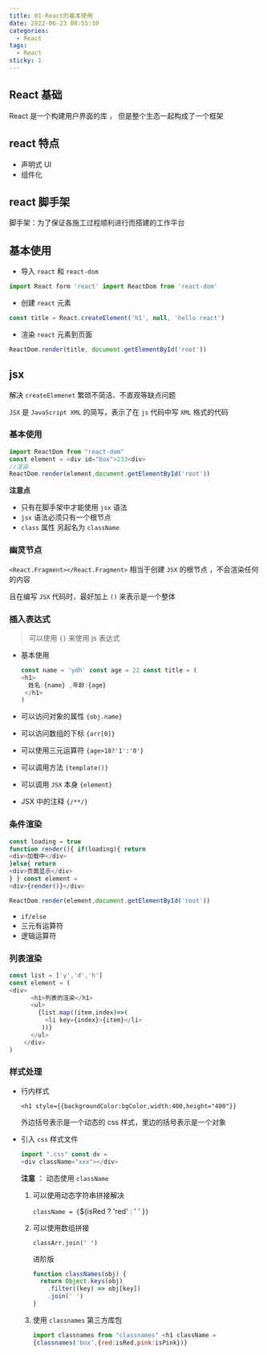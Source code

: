 ```yaml
---
title: 01-React的基本使用
date: 2022-06-23 08:55:10
categories:
  - React
tags:
  - React
sticky: 1
---
```

## React 基础

React 是一个构建用户界面的库 ， 但是整个生态一起构成了一个框架

## react 特点

- 声明式 UI
- 组件化

## react 脚手架

脚手架：为了保证各施工过程顺利进行而搭建的工作平台

## 基本使用

- 导入 `react` 和 `react-dom`

```js
import React form 'react' import ReactDom from 'react-dom'
```

- 创建 `react` 元素

```js
const title = React.createElement('h1', null, 'hello react')
```

- 渲染 `react` 元素到页面

```js
ReactDom.render(title, document.getElementById('root'))
```

## jsx

解决 `createElemenet` 繁琐不简洁、不直观等缺点问题

`JSX` 是 `JavaScript XML` 的简写，表示了在 `js` 代码中写 `XML` 格式的代码

### 基本使用

```js
import ReactDom from "react-dom"
const element = <div id="box">233<div>
//渲染
ReactDom.render(element,document.getElementById('root'))
```

**注意点**

- 只有在脚手架中才能使用 `jsx` 语法
- `jsx` 语法必须只有一个根节点
- `class` 属性 另起名为 `className`

### 幽灵节点

`<React.Fragment></React.Fragment>` 相当于创建 `JSX` 的根节点 ，不会渲染任何的内容

且在编写 `JSX` 代码时，最好加上 `()` 来表示是一个整体

### 插入表达式

> 可以使用 `{}` 来使用 js 表达式

- 基本使用

  ```js
  const name = 'ydh' const age = 22 const title = (
  <h1>
    姓名:{name} ,年龄:{age}
   </h1>
  )
  ```

- 可以访问对象的属性 `{obj.name}`

- 可以访问数组的下标 `{arr[0]}`

- 可以使用三元运算符 `{age>18?'1':'0'}`

- 可以调用方法 `{template()}`

- 可以调用 `JSX` 本身 `{element}`

- JSX 中的注释 `{/**/}`

### 条件渲染

```js
const loading = true 
function render(){ if(loading){ return
<div>加载中</div>
}else{ return
<div>页面显示</div>
} } const element =
<div>{render()}</div>

ReactDom.render(element,document.getElementById('root'))
```

- `if/else`
- 三元有运算符
- 逻辑运算符

### 列表渲染

```js
const list = ['y','d','h'] 
const element = (
<div>
      <h1>列表的渲染</h1>
      <ul>
        {list.map((item,index)=>(
          <li key={index}>{item}</li>
         ))}
      </ul>
    </div>
)
```

### 样式处理

- 行内样式

  `<h1 style={{backgroundColor:bgColor,width:400,height="400"}}`

  外边括号表示是一个动态的 css 样式，里边的括号表示是一个对象

- 引入 `css` 样式文件

  ```js
  import ".css" const dv =
  <div className="xxx"></div>
  ```

  **注意** ： 动态使用 `className`

  1. 可以使用动态字符串拼接解决

     `className = {`${isRed ? 'red' : ' ' }`}`

  2. 可以使用数组拼接

     `classArr.join(' ')`

     进阶版

     ```js
     function classNames(obj) {
       return Object.keys(obj)
         .filter((key) => obj[key])
         .join(' ')
     }
     ```

  3. 使用 `classnames` 第三方库包

     ```js
     import classnames from "classnames" <h1 className =
     {classnames('box',{red:isRed,pink:isPink})}
     ```




